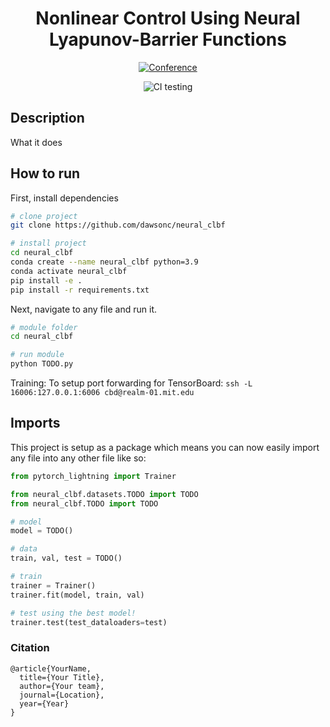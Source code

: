 <div align="center">    
 
# Nonlinear Control Using Neural Lyapunov-Barrier Functions

[![Conference](http://img.shields.io/badge/TODO-1111-ff5e24.svg)](https://arxiv.org/)
<!--
ARXIV   
[![Paper](http://img.shields.io/badge/arxiv-math.co:1480.1111-B31B1B.svg)](https://www.nature.com/articles/nature14539)
-->
![CI testing](https://github.com/dawsonc/neural_clbf/workflows/CI%20testing/badge.svg?branch=master&event=push)


<!--  
Conference   
-->   
</div>
 
## Description   
What it does   

## How to run   
First, install dependencies   
```bash
# clone project   
git clone https://github.com/dawsonc/neural_clbf

# install project   
cd neural_clbf
conda create --name neural_clbf python=3.9
conda activate neural_clbf
pip install -e .   
pip install -r requirements.txt
```   
Next, navigate to any file and run it.   
```bash
# module folder
cd neural_clbf

# run module
python TODO.py    
```

Training:
To setup port forwarding for TensorBoard:
`ssh -L 16006:127.0.0.1:6006 cbd@realm-01.mit.edu`

## Imports
This project is setup as a package which means you can now easily import any file into any other file like so:
```python
from pytorch_lightning import Trainer

from neural_clbf.datasets.TODO import TODO
from neural_clbf.TODO import TODO

# model
model = TODO()

# data
train, val, test = TODO()

# train
trainer = Trainer()
trainer.fit(model, train, val)

# test using the best model!
trainer.test(test_dataloaders=test)
```

### Citation   
```
@article{YourName,
  title={Your Title},
  author={Your team},
  journal={Location},
  year={Year}
}
```   
